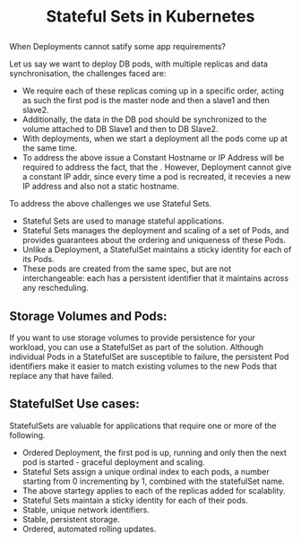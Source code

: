 # <p style="text-align: center;">Stateful Sets in Kubernetes</p>

When Deployments cannot satify some app requirements?

Let us say we want to deploy DB pods, with multiple replicas and data synchronisation, the challenges faced are:<br>
+ We require each of these replicas coming up in a specific order, acting as such the first pod is the master node and then a slave1 and then slave2. 
+ Additionally, the data in the DB pod should be synchronized to the volume attached to DB Slave1 and then to DB Slave2.
+ With deployments, when we start a deployment all the pods come up at the same time.
+ To address the above issue a Constant Hostname or IP Address will be required to address the fact, that the . However, Deployment cannot give a constant IP addr, since every time a pod is recreated, it recevies a new IP address and also not a static hostname.

To address the above challenges we use Stateful Sets.<br>
+ Stateful Sets are used to manage stateful applications.<br>
+ Stateful Sets manages the deployment and scaling of a set of Pods, and provides guarantees about the ordering and uniqueness of these Pods.<br>
+ Unlike a Deployment, a StatefulSet maintains a sticky identity for each of its Pods. <br>
+ These pods are created from the same spec, but are not interchangeable: each has a persistent identifier that it maintains across any rescheduling.<br>

## Storage Volumes and Pods:

If you want to use storage volumes to provide persistence for your workload, you can use a StatefulSet as part of the solution. 
Although individual Pods in a StatefulSet are susceptible to failure, the persistent Pod identifiers make it easier to match existing volumes
to the new Pods that replace any that have failed.

## StatefulSet Use cases:

StatefulSets are valuable for applications that require one or more of the following.
+ Ordered Deployment, the first pod is up, running and only then the next pod is started - graceful deployment and scaling.
+ Stateful Sets assign a unique ordinal index to each pods, a number starting from 0 incrementing by 1, combined with the statefulSet name.
+ The above startegy applies to each of the replicas added for scalablity.
+ Stateful Sets maintain a sticky identity for each of their pods.
+ Stable, unique network identifiers.
+ Stable, persistent storage.
+ Ordered, automated rolling updates.<br>




  
